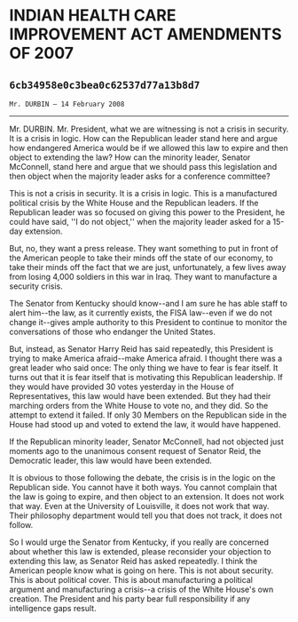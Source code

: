 # INDIAN HEALTH CARE IMPROVEMENT ACT AMENDMENTS OF 2007
## `6cb34958e0c3bea0c62537d77a13b8d7`
`Mr. DURBIN — 14 February 2008`

---


Mr. DURBIN. Mr. President, what we are witnessing is not a crisis in 
security. It is a crisis in logic. How can the Republican leader stand 
here and argue how endangered America would be if we allowed this law 
to expire and then object to extending the law? How can the minority 
leader, Senator McConnell, stand here and argue that we should pass 
this legislation and then object when the majority leader asks for a 
conference committee?

This is not a crisis in security. It is a crisis in logic. This is a 
manufactured political crisis by the White House and the Republican 
leaders. If the Republican leader was so focused on giving this power 
to the President, he could have said, ''I do not object,'' when the 
majority leader asked for a 15-day extension.

But, no, they want a press release. They want something to put in 
front of the American people to take their minds off the state of our 
economy, to take their minds off the fact that we are just, 
unfortunately, a few lives away from losing 4,000 soldiers in this war 
in Iraq. They want to manufacture a security crisis.

The Senator from Kentucky should know--and I am sure he has able 
staff to alert him--the law, as it currently exists, the FISA law--even 
if we do not change it--gives ample authority to this President to 
continue to monitor the conversations of those who endanger the United 
States.

But, instead, as Senator Harry Reid has said repeatedly, this 
President is trying to make America afraid--make America afraid. I 
thought there was a great leader who said once: The only thing we have 
to fear is fear itself. It turns out that it is fear itself that is 
motivating this Republican leadership. If they would have provided 30 
votes yesterday in the House of Representatives, this law would have 
been extended. But they had their marching orders from the White House 
to vote no, and they did. So the attempt to extend it failed. If only 
30 Members on the Republican side in the House had stood up and voted 
to extend the law, it would have happened.

If the Republican minority leader, Senator McConnell, had not 
objected just moments ago to the unanimous consent request of Senator 
Reid, the Democratic leader, this law would have been extended.

It is obvious to those following the debate, the crisis is in the 
logic on the Republican side. You cannot have it both ways. You cannot 
complain that the law is going to expire, and then object to an 
extension. It does not work that way. Even at the University of 
Louisville, it does not work that way. Their philosophy department 
would tell you that does not track, it does not follow.

So I would urge the Senator from Kentucky, if you really are 
concerned about whether this law is extended, please reconsider your 
objection to extending this law, as Senator Reid has asked repeatedly. 
I think the American people know what is going on here. This is not 
about security. This is about political cover. This is about 
manufacturing a political argument and manufacturing a crisis--a crisis 
of the White House's own creation. The President and his party bear 
full responsibility if any intelligence gaps result.